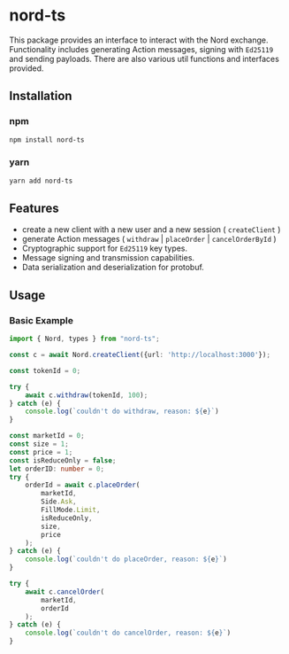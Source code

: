 # nord-ts

This package provides an interface to interact with the Nord exchange. Functionality includes generating Action messages, signing with `Ed25119` and sending payloads. There are also various util functions and interfaces provided.

## Installation

### npm

```bash
npm install nord-ts
```

### yarn

```bash
yarn add nord-ts
```

## Features

- create a new client with a new user and a new session ( `createClient` )
- generate Action messages ( `withdraw` | `placeOrder` | `cancelOrderById` )
- Cryptographic support for `Ed25119` key types.
- Message signing and transmission capabilities.
- Data serialization and deserialization for protobuf.

## Usage

### Basic Example

```typescript
import { Nord, types } from "nord-ts";

const c = await Nord.createClient({url: 'http://localhost:3000'});

const tokenId = 0;

try {
    await c.withdraw(tokenId, 100);
} catch (e) {
    console.log(`couldn't do withdraw, reason: ${e}`)
}

const marketId = 0;
const size = 1;
const price = 1;
const isReduceOnly = false;
let orderID: number = 0;
try {
    orderId = await c.placeOrder(
        marketId,
        Side.Ask,
        FillMode.Limit,
        isReduceOnly,
        size,
        price
    );
} catch (e) {
    console.log(`couldn't do placeOrder, reason: ${e}`)
}

try {
    await c.cancelOrder(
        marketId,
        orderId
    );
} catch (e) {
    console.log(`couldn't do cancelOrder, reason: ${e}`)
}
```
